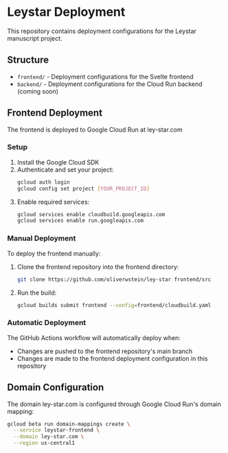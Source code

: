 # Leystar Deployment

This repository contains deployment configurations for the Leystar manuscript project.

## Structure

- `frontend/` - Deployment configurations for the Svelte frontend
- `backend/` - Deployment configurations for the Cloud Run backend (coming soon)

## Frontend Deployment

The frontend is deployed to Google Cloud Run at ley-star.com

### Setup

1. Install the Google Cloud SDK
2. Authenticate and set your project:
   ```bash
   gcloud auth login
   gcloud config set project [YOUR_PROJECT_ID]
   ```
3. Enable required services:
   ```bash
   gcloud services enable cloudbuild.googleapis.com
   gcloud services enable run.googleapis.com
   ```

### Manual Deployment

To deploy the frontend manually:

1. Clone the frontend repository into the frontend directory:
   ```bash
   git clone https://github.com/oliverwstein/ley-star frontend/src
   ```
2. Run the build:
   ```bash
   gcloud builds submit frontend --config=frontend/cloudbuild.yaml
   ```

### Automatic Deployment

The GitHub Actions workflow will automatically deploy when:
- Changes are pushed to the frontend repository's main branch
- Changes are made to the frontend deployment configuration in this repository

## Domain Configuration

The domain ley-star.com is configured through Google Cloud Run's domain mapping:

```bash
gcloud beta run domain-mappings create \
  --service leystar-frontend \
  --domain ley-star.com \
  --region us-central1
```